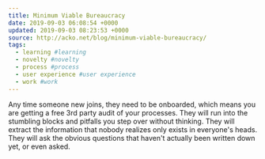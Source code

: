 ```yaml
---
title: Minimum Viable Bureaucracy
date: 2019-09-03 06:08:54 +0000
updated: 2019-09-03 08:23:53 +0000
source: http://acko.net/blog/minimum-viable-bureaucracy/
tags:
  - learning #learning
  - novelty #novelty
  - process #process
  - user experience #user experience
  - work #work
---
```

Any time someone new joins, they need to be onboarded, which means you are getting a free 3rd party audit of your processes. They will run into the stumbling blocks and pitfalls you step over without thinking. They will extract the information that nobody realizes only exists in everyone's heads. They will ask the obvious questions that haven't actually been written down yet, or even asked.